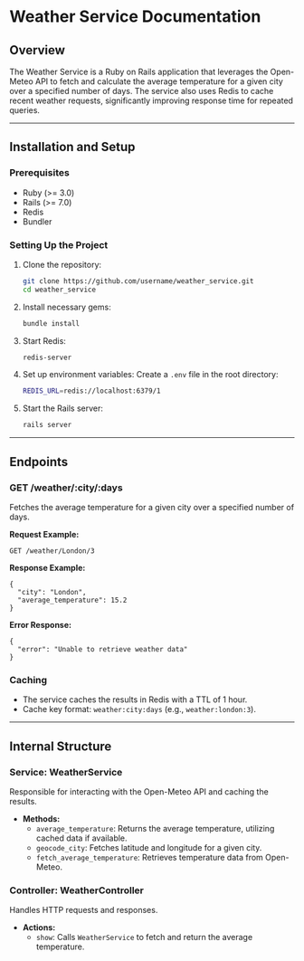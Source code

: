 # Weather Service Documentation

## Overview

The Weather Service is a Ruby on Rails application that leverages the Open-Meteo API to fetch and calculate the average temperature for a given city over a specified number of days. The service also uses Redis to cache recent weather requests, significantly improving response time for repeated queries.

---

## Installation and Setup

### Prerequisites

- Ruby (>= 3.0)
- Rails (>= 7.0)
- Redis
- Bundler

### Setting Up the Project

1. Clone the repository:

   ```bash
   git clone https://github.com/username/weather_service.git
   cd weather_service
   ```

2. Install necessary gems:

   ```bash
   bundle install
   ```

3. Start Redis:

   ```bash
   redis-server
   ```

4. Set up environment variables: Create a `.env` file in the root directory:

   ```bash
   REDIS_URL=redis://localhost:6379/1
   ```

5. Start the Rails server:

   ```bash
   rails server
   ```

---

## Endpoints

### GET /weather/\:city/\:days

Fetches the average temperature for a given city over a specified number of days.

**Request Example:**

```
GET /weather/London/3
```

**Response Example:**

```
{
  "city": "London",
  "average_temperature": 15.2
}
```

**Error Response:**

```
{
  "error": "Unable to retrieve weather data"
}
```

### Caching

- The service caches the results in Redis with a TTL of 1 hour.
- Cache key format: `weather:city:days` (e.g., `weather:london:3`).

---

## Internal Structure

### Service: WeatherService

Responsible for interacting with the Open-Meteo API and caching the results.

- **Methods:**
  - `average_temperature`: Returns the average temperature, utilizing cached data if available.
  - `geocode_city`: Fetches latitude and longitude for a given city.
  - `fetch_average_temperature`: Retrieves temperature data from Open-Meteo.

### Controller: WeatherController

Handles HTTP requests and responses.

- **Actions:**
  - `show`: Calls `WeatherService` to fetch and return the average temperature.